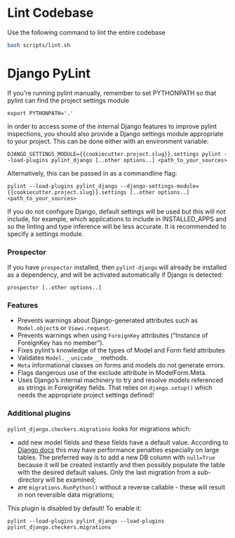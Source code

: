 # Lint Codebase
Use the following command to lint the entire codebase
```bash
bash scripts/lint.sh
```

# Django PyLint

If you're running pylint manually, remember to set PYTHONPATH so that pylint can find the project settings module
```commandline
export PYTHONPATH='.'
```

In order to access some of the internal Django features to improve pylint inspections, you should also provide a Django settings module appropriate to your project.
This can be done either with an environment variable:

```commandline
DJANGO_SETTINGS_MODULE={{cookiecutter.project.slug}}.settings pylint --load-plugins pylint_django [..other options..] <path_to_your_sources>
```

Alternatively, this can be passed in as a commandline flag:


```commandline
pylint --load-plugins pylint_django --django-settings-module={{cookiecutter.project.slug}}.settings [..other options..] <path_to_your_sources>
```

If you do not configure Django, default settings will be used but this will not include, for example, which applications to include in INSTALLED_APPS and so the linting and type inference will be less accurate. It is recommended to specify a settings module.

### Prospector
If you have `prospector` installed, then `pylint-django` will already be installed as a dependency, and will be activated automatically if Django is detected:

```
prospector [..other options..]
```

### Features
- Prevents warnings about Django-generated attributes such as `Model.object`s or `Views.request`.
- Prevents warnings when using `ForeignKey` attributes (“Instance of ForeignKey has no <x> member”).
- Fixes pylint’s knowledge of the types of Model and Form field attributes
- Validates `Model.__unicode__` methods.
- `Meta` informational classes on forms and models do not generate errors.
- Flags dangerous use of the exclude attribute in ModelForm.Meta.
- Uses Django’s internal machinery to try and resolve models referenced as strings in ForeignKey fields. That relies on `django.setup()` which needs the appropriate project settings defined!


### Additional plugins
`pylint_django.checkers.migrations` looks for migrations which:

- add new model fields and these fields have a default value. According to [Django docs](https://docs.djangoproject.com/en/2.0/topics/migrations/#postgresql) this may have performance penalties especially on large tables. The preferred way is to add a new DB column with `null=True` because it will be created instantly and then possibly populate the table with the desired default values. Only the last migration from a sub-directory will be examined;
- are `migrations.RunPython()` without a reverse callable - these will result in non reversible data migrations;

This plugin is disabled by default! To enable it:
```
pylint --load-plugins pylint_django --load-plugins pylint_django.checkers.migrations
```